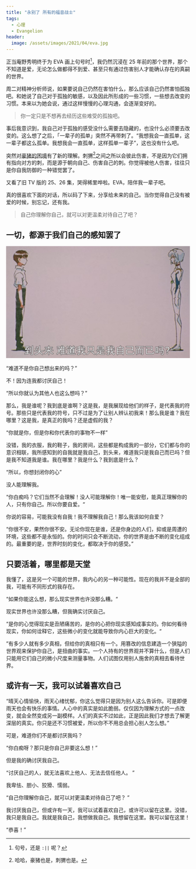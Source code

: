 ```yaml
---
title: "永别了 所有的福音战士"
tags:
  - 心理
  - Evangelion
header:
  image: /assets/images/2021/04/eva.jpg
---
```


正当庵野秀明终于为 EVA 画上句号时[^1]，我仍然沉浸在 25 年前的那个世界，那个不知道是爱，无论怎么做都得不到爱、甚至只有通过伤害别人才能确认存在的真嗣的世界。

周二对精神分析师说，如果要说自己仍然在害怕什么，那么应该自己仍然害怕孤独吧。和她说了自己对于孤独的敏感，以及因此所形成的一些习惯，一些想去改变的习惯。本来以为她会说，通过这样慢慢的心理沟通，会逐渐变好的。

> 你一定只是不想再去经历这些难受的孤独吧。

事后我意识到，我自己对于孤独的感受没什么需要去隐藏的，也没什么必须要去改变的。这么想了之后，「一辈子的孤单」突然不再带刺了。“我想我会一直孤单，这一辈子都这么孤单。我想我会一直孤单，这样孤单一辈子”，这也没有什么吧。

突然对[豪猪的困境](https://zh.wikipedia.org/wiki/%E8%B1%AA%E7%8C%AA%E4%B8%A4%E9%9A%BE%E8%AF%B4)有了新的理解。刺猬[^2]之间之所以会彼此伤害，不是因为它们拥有指向对方的刺，而是源于朝向自己、伤害自己的刺。你觉得被他人伤害，往往只是你自我防御的一种错觉罢了。

又看了旧 TV 版的 25、26 集，哭得稀里哗啦。EVA，陪伴我一辈子吧。

真的很喜欢下面的对话，所以码了下来，分享给未来的自己。当你觉得自己没有被爱的时候，别忘记，还有我。

> 自己你理解你自己，就可以对更温柔对待自己了吧？

## 一切，都源于我们自己的感知罢了

<img src="/assets/images/2021/04/my-world.jpg" width="600px" />

“难道不是你自己想出来的吗？”

不！因为连我都讨厌自己！

“所以你就认为其他人也这么想吗？”

那么，我是谁呢？我到底是谁啊？这是我，是我展现给他们的样子，是代表我的符号。那些只是代表我的符号，只不过是为了让别人辨认初我来！那么我是谁？我在哪里？这是我，是真正的我吗？还是虚假的我？

“你就是你，但是你和你代表你的事物不一样”

没错，我的衣服，我的鞋子，我的房间，这些都是构成我的一部分，它们都与你的意识相联，我所感知到的自我就是我自己，到头来，难道我只是我自己而已吗？但是我不知道我是谁。我在哪里？我是什么？我到底是什么？

“所以，你想封闭你的心”

没人能理解我。

“你白痴吗？它们当然不会理解！没人可能理解你！唯一能安慰，能真正理解你的人，只有你自己。所以你要自爱。“

你说的容易，可能我没有自我！我不理解我自己！那么我该如何自爱？

“你很不安，果然你很不安。无论你现在是谁，还是你身边的人们，抑或是周遭的环境，这些都不是永恒的。你的时间只会不断流动，你的世界是由不断的变化组成的。最重要的是，世界时刻的变化，都取决于你的感受。”

## 只要活着，哪里都是天堂

我懂了，这是另一个可能的世界，我内心的另一种可能性。现在的我并不是全部的我，可能有不同形式的我存在。

“如果你能这么想，那么现实世界也许没那么糟。“

现实世界也许没那么糟，但我确实讨厌自己。

“是你的心觉得现实是丑陋痛苦的，是你的心把你现实感知成事实的。你如何看待现实，你如何诠释它，这些微小的变化就能导致你内心巨大的变化。“

”有多少人就有多少真相，但给你的真相只有一个。用篡改的信息建造一个狭隘的世界观来保护你自己，是扭曲的事实。一个人持有的世界观并不算什么，但是人们只能用它们自己的微小尺度来测量事物。人们试图仅用别人施舍的真相去看待世界。

## 或许有一天，我可以试着喜欢自己

“晴天心情愉快，雨天心绪忧郁，你这么觉得只是因为别人这么告诉你。可是即便雨天也会有快乐的事情。人心中的真实是如此脆弱。仅仅因为理解方式的一点改变，就会全然变成另一副模样。人们的真实不过如此，正是因此我们才想去了解更深层的真实。你只是还不习惯被爱，所以你不不用总会担心别人怎么想。”

可是，难道你们不是都讨厌我吗？

“你白痴呀？那只是你自己非要这么想！”

但是我的确讨厌我自己。

“讨厌自己的人，就无法喜欢上他人、无法去信任他人。 ”

我卑怯、胆小、狡猾、懦弱。

“自己你理解你自己，就可以对更温柔对待自己了吧？ ”

我讨厌我自己，但或许有一天，我可以试着喜欢自己，或许可以留在这里。没错，我只是我自己。我就是我自己，我想做我自己。我想留在这里。我可以留在这里！

“恭喜！”

[^1]: 句号，还是 `:||` 呢？
[^2]: 哈哈，豪猪也是，刺猬也是。
